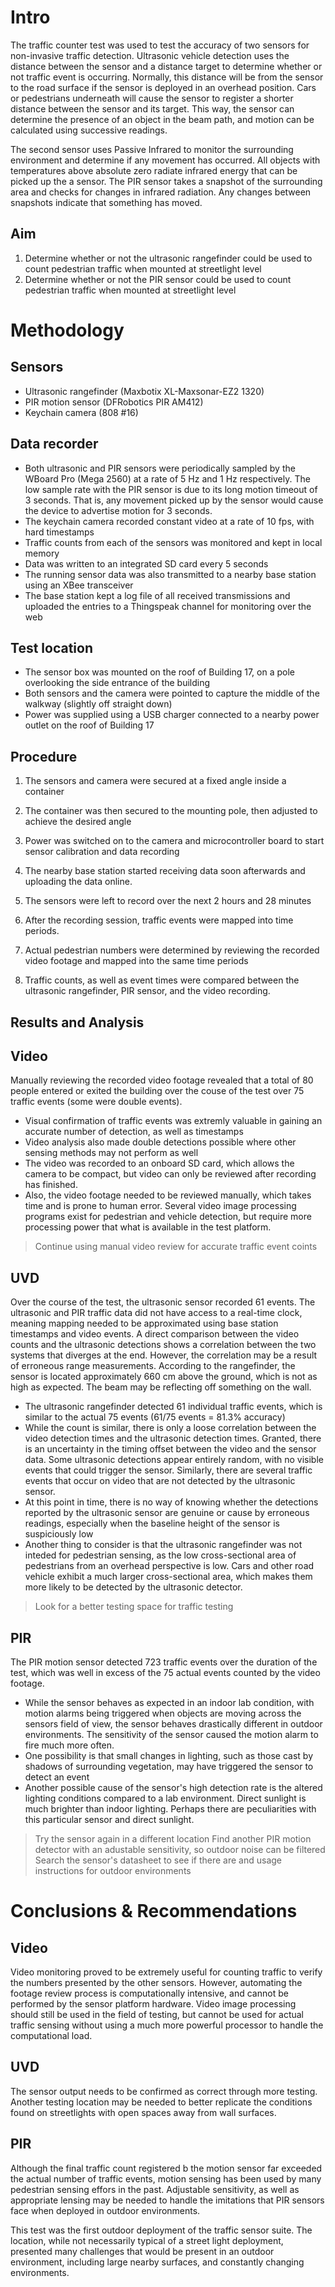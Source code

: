 Intro
=====

The traffic counter test was used to test the accuracy of two sensors for non-invasive traffic detection. Ultrasonic vehicle detection uses the distance between the sensor and a distance target to determine whether or not traffic event is occurring. Normally, this distance will be from the sensor to the road surface if the sensor is deployed in an overhead position. Cars or pedestrians underneath will cause the sensor to register a shorter distance between the sensor and its target. This way, the sensor can determine the presence of an object in the beam path, and motion can be calculated using successive readings.

The second sensor uses Passive Infrared to monitor the surrounding environment and determine if any movement has occurred. All objects with temperatures above absolute zero radiate infrared energy that can be picked up the a sensor. The PIR sensor takes a snapshot of the surrounding area and checks for changes in infrared radiation. Any changes between snapshots indicate that something has moved.


Aim
---

1) Determine whether or not the ultrasonic rangefinder could be used to count pedestrian traffic when mounted at streetlight level
2) Determine whether or not the PIR sensor could be used to count pedestrian traffic when mounted at streetlight level


Methodology
===========


Sensors
-------

- Ultrasonic rangefinder (Maxbotix XL-Maxsonar-EZ2 1320)
- PIR motion sensor (DFRobotics PIR AM412)
- Keychain camera (808 #16)

Data recorder
-------------

- Both ultrasonic and PIR sensors were periodically sampled by the WBoard Pro (Mega 2560) at a rate of 5 Hz and 1 Hz respectively. The low sample rate with the PIR sensor is due to its long motion timeout of 3 seconds. That is, any movement picked up by the sensor would cause the device to advertise motion for 3 seconds.
- The keychain camera recorded constant video at a rate of 10 fps, with hard timestamps
- Traffic counts from each of the sensors was monitored and kept in local memory
- Data was written to an integrated SD card every 5 seconds
- The running sensor data was also transmitted to a nearby base station using an XBee transceiver
- The base station kept a log file of all received transmissions and uploaded the entries to a Thingspeak channel for monitoring over the web


Test location
-------------

- The sensor box was mounted on the roof of Building 17, on a pole overlooking the side entrance of the building
- Both sensors and the camera were pointed to capture the middle of the walkway (slightly off straight down)
- Power was supplied using a USB charger connected to a nearby power outlet on the roof of Building 17

Procedure
---------

1) The sensors and camera were secured at a fixed angle inside a container
2) The container was then secured to the mounting pole, then adjusted to achieve the desired angle
3) Power was switched on to the camera and microcontroller board to start sensor calibration and data recording
4) The nearby base station started receiving data soon afterwards and uploading the data online.

5) The sensors were left to record over the next 2 hours and 28 minutes
6) After the recording session, traffic events were mapped into time periods.
7) Actual pedestrian numbers were determined by reviewing the recorded video footage and mapped into the same time periods
8) Traffic counts, as well as event times were compared between the ultrasonic rangefinder, PIR sensor, and the video recording.


Results and Analysis
--------------------

Video
-----

Manually reviewing the recorded video footage revealed that a total of 80 people entered or exited the building over the couse of the test over 75 traffic events (some were double events). 
- Visual confirmation of traffic events was extremly valuable in gaining an accurate number of detection, as well as timestamps
- Video analysis also made double detections possible where other sensing methods may not perform as well
- The video was recorded to an onboard SD card, which allows the camera to be compact, but video can only be reviewed after recording has finished.
- Also, the video footage needed to be reviewed manually, which takes time and is prone to human error. Several video image processing programs exist for pedestrian and vehicle detection, but require more processing power that what is available in the test platform.

> Continue using manual video review for accurate traffic event coints



UVD
---

Over the course of the test, the ultrasonic sensor recorded 61 events. The ultrasonic and PIR traffic data did not have access to a real-time clock, meaning mapping needed to be approximated using base station timestamps and video events.
A direct comparison between the video counts and the ultrasonic detections shows a correlation between the two systems that diverges at the end. However, the correlation may be a result of erroneous range measurements.
According to the rangefinder, the sensor is located approximately 660 cm above the ground, which is not as high as expected. The beam may be reflecting off something on the wall.
- The ultrasonic rangefinder detected 61 individual traffic events, which is similar to the actual 75 events (61/75 events = 81.3% accuracy)
- While the count is similar, there is only a loose correlation between the video detection times and the ultrasonic detection times. Granted, there is an uncertainty in the timing offset between the video and the sensor data. Some ultrasonic detections appear entirely random, with no visible events that could trigger the sensor. Similarly, there are several traffic events that occur on video that are not detected by the ultrasonic sensor.
- At this point in time, there is no way of knowing whether the detections reported by the ultrasonic sensor are genuine or cause by erroneous readings, especially when the baseline height of the sensor is suspiciously low
- Another thing to consider is that the ultrasonic rangefinder was not inteded for pedestrian sensing, as the low cross-sectional area of pedestrians from an overhead perspective is low. Cars and other road vehicle exhibit a much larger cross-sectional area, which makes them more likely to be detected by the ultrasonic detector.

> Look for a better testing space for traffic testing


PIR
---

The PIR motion sensor detected 723 traffic events over the duration of the test, which was well in excess of the 75 actual events counted by the video footage. 
- While the sensor behaves as expected in an indoor lab condition, with motion alarms being triggered when objects are moving across the sensors field of view, the sensor behaves drastically different in outdoor environments. The sensitivity of the sensor caused the motion alarm to fire much more often. 
- One possibility is that small changes in lighting, such as those cast by shadows of surrounding vegetation, may have triggered the sensor to detect an event
- Another possible cause of the sensor's high detection rate is the altered lighting conditions compared to a lab environment. Direct sunlight is much brighter than indoor lighting. Perhaps there are peculiarities with this particular sensor and direct sunlight.

> Try the sensor again in a different location
> Find another PIR motion detector with an adustable sensitivity, so outdoor noise can be filtered
> Search the sensor's datasheet to see if there are and usage instructions for outdoor environments


Conclusions & Recommendations
=============================

Video
-----

Video monitoring proved to be extremely useful for counting traffic to verify the numbers presented by the other sensors. However, automating the footage review process is computationally intensive, and cannot be performed by the sensor platform hardware. Video image processing should still be used in the field of testing, but cannot be used for actual traffic sensing without using a much more powerful processor to handle the computational load.

UVD
---

The sensor output needs to be confirmed as correct through more testing.
Another testing location may be needed to better replicate the conditions found on streetlights with open spaces away from wall surfaces. 

PIR
---

Although the final traffic count registered b the motion sensor far exceeded the actual number of traffic events, motion sensing has been used by many pedestrian sensing effors in the past. Adjustable sensitivity, as well as appropriate lensing may be needed to handle the imitations that PIR sensors face when deployed in outdoor environments.


This test was the first outdoor deployment of the traffic sensor suite. The location, while not necessarily typical of a street light deployment, presented many challenges that would be present in an outdoor environment, including large nearby surfaces, and constantly changing environments.




